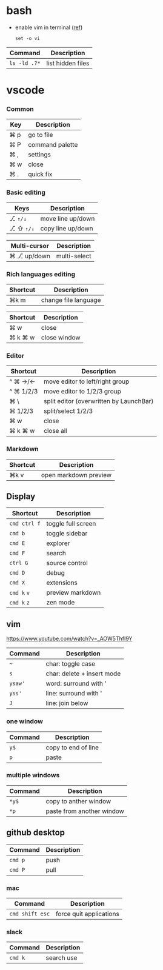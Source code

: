 # bash

- enable vim in terminal ([ref](https://unix.stackexchange.com/questions/4870/is-it-possible-to-have-vim-key-bindings-in-terminal))

  `set -o vi`

Command | Description
--- | ---
`ls -ld .?*` | list hidden files


# vscode

### Common

Key    | Description
------ | -----------
⌘ p   | go to file
⌘ P   | command palette
⌘ ,   | settings
⌘ w   | close
⌘ .   | quick fix

### Basic editing

Keys       | Description
---------- | -----------------
⎇ `↑/↓`   | move line up/down
⎇ ⇧ `↑/↓` | copy line up/down

Multi-cursor      | Description
----------------- | -----------
⌘ ⎇ up/down      | multi-select

### Rich languages editing

Shortcut         | Description
---------------- | -----------
⌘k m            | change file language

Shortcut  | Description
--------- | -----------
⌘ w      | close
⌘ k ⌘ w | close window

### Editor

Shortcut   | Description
---------- | ---
^ ⌘ →/←   | move editor to left/right group
^ ⌘ 1/2/3 | move editor to 1/2/3 group
⌘ \       | split editor (overwritten by LaunchBar)
⌘ 1/2/3   | split/select 1/2/3
⌘ w       | close
⌘ k ⌘ w  | close all

### Markdown

Shortcut | Description
-------- | ---
⌘k v    | open markdown preview

## Display

Shortcut | Description
--- | ---
`cmd ctrl f` | toggle full screen
`cmd b` | toggle sidebar
`cmd E` | explorer
`cmd F` | search
`ctrl G` | source control
`cmd D` | debug
`cmd X` | extensions
`cmd k` `v` | preview markdown
`cmd k` `z` | zen mode

## vim

https://www.youtube.com/watch?v=_AOW5ThfI9Y

Command | Description
------- | --------------------------
`~`     | char: toggle case
`s`     | char: delete + insert mode
`ysaw'` | word: surround with '
`yss'`  | line: surround with '
`J`     | line: join below

### one window

Command | Description
--- | ---
`y$` | copy to end of line
`p` | paste

### multiple windows

Command | Description
--- | ---
`*y$` | copy to anther window
`*p` | paste from another window

## github desktop

Command | Description
--- | ---
`cmd p` | push
`cmd P` | pull

### mac

Command | Description
--- | ---
`cmd shift esc` | force quit applications

### slack

Command | Description
--- | ---
`cmd k` | search use
